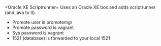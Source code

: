 =Oracle XE Scriptrunner=
Uses an Oracle XE box and adds scriptrunner (and java to it).
* Promote user is promotemgr
* Promote password is vagrant
* Sys password is vagrant
* 1521 (database) is forwarded to your local 1521 

